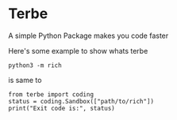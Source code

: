 # Terbe
A simple Python Package makes you code faster

Here's some example to show whats terbe

`python3 -m rich`

is same to 

```python3
from terbe import coding
status = coding.Sandbox(["path/to/rich"])
print("Exit code is:", status)
```
